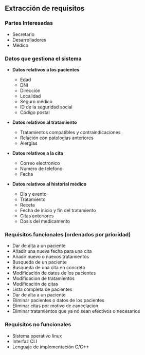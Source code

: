 ## Extracción de requisitos

### Partes Interesadas
 - Secretario
 - Desarrolladores
 - Médico

### Datos que gestiona el sistema
 - **Datos relativos a los pacientes**
    - Edad
    - DNI
    - Dirección 
    - Localidad
    - Seguro médico
    - ID de la seguridad social
    - Código postal

 - **Datos relativos al tratamiento**
    - Tratamientos compatibles y contraindicaciones
    - Relación con patologias anteriores
    - Alergias

 - **Datos relativos a la cita**
    - Correo electronico
    - Numero de telefono
    - Fecha

 - **Datos relativos al historial médico**
    - Dia y evento
    - Tratamiento
    - Receta
    - Fecha de inicio y fin del tratamiento
    - Citas anteriores
    - Dosis del medicamento

### Requisitos funcionales (ordenados por prioridad)

 - Dar de alta a un paciente
 - Añadir una nueva fecha para una cita
 - Añadir nuevo o nuevos tratamientos
 - Busqueda de un paciente
 - Busqueda de una cita en concreto
 - Modificación de datos de los pacientes 
 - Modificacion de tratamientos
 - Modificación de citas
 - Lista completa de pacientes
 - Dar de alta a un paciente
 - Eliminar pacientes o datos de los pacientes
 - Eliminar citas por motivo de cancelacion
 - Eliminar tratamientos que ya no sean efectivos o necesarios


### Requisitos no funcionales
 - Sistema operativo linux
 - Interfaz CLI
 - Lenguaje de implementación C/C++

